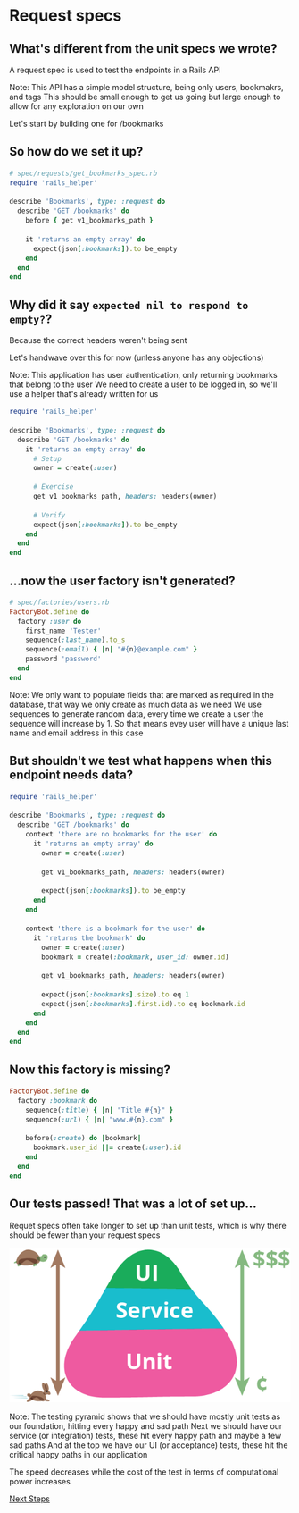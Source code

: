 <!--Meta theme:solarized title:Learn RSpec 04-->

<!--sec 1.1-->
# Request specs

<!--sec 1.2-->
## What's different from the unit specs we wrote?

<!--sec 1.3-->
A request spec is used to test the endpoints in a Rails API

Note:
This API has a simple model structure, being only users, bookmakrs, and tags
This should be small enough to get us going but large enough to allow for any exploration on our own
<!--sec 1.4-->
Let's start by building one for /bookmarks

<!--sec 2.1-->
## So how do we set it up?

<!--sec 2.2-->
```ruby
# spec/requests/get_bookmarks_spec.rb
require 'rails_helper'

describe 'Bookmarks', type: :request do
  describe 'GET /bookmarks' do
    before { get v1_bookmarks_path }

    it 'returns an empty array' do
      expect(json[:bookmarks]).to be_empty
    end
  end
end
```

<!--sec 2.3-->
## Why did it say `expected nil to respond to empty?`?

<!--sec 2.4-->
Because the correct headers weren't being sent

<!--sec 2.5-->
Let's handwave over this for now (unless anyone has any objections)

Note:
This application has user authentication, only returning bookmarks that belong to the user
We need to create a user to be logged in, so we'll use a helper that's already written for us 

<!--sec 2.6-->
```ruby
require 'rails_helper'

describe 'Bookmarks', type: :request do
  describe 'GET /bookmarks' do
    it 'returns an empty array' do
      # Setup
      owner = create(:user)

      # Exercise
      get v1_bookmarks_path, headers: headers(owner) 

      # Verify
      expect(json[:bookmarks]).to be_empty
    end
  end
end
```

<!--sec 3.1-->
## ...now the user factory isn't generated?

<!--sec 3.2-->
```ruby
# spec/factories/users.rb
FactoryBot.define do
  factory :user do
    first_name 'Tester'
    sequence(:last_name).to_s
    sequence(:email) { |n| "#{n}@example.com" }
    password 'password'
  end
end
```

Note:
We only want to populate fields that are marked as required in the database, that way we only create as much data as we need
We use sequences to generate random data, every time we create a user the sequence will increase by 1.  So that means evey user will have a unique last name and email address in this case

<!--sec 5.1-->
## But shouldn't we test what happens when this endpoint needs data?

<!--sec 5.2-->
```ruby
require 'rails_helper'

describe 'Bookmarks', type: :request do
  describe 'GET /bookmarks' do
    context 'there are no bookmarks for the user' do
      it 'returns an empty array' do
        owner = create(:user)

        get v1_bookmarks_path, headers: headers(owner) 

        expect(json[:bookmarks]).to be_empty
      end
    end

    context 'there is a bookmark for the user' do
      it 'returns the bookmark' do
        owner = create(:user)
        bookmark = create(:bookmark, user_id: owner.id)

        get v1_bookmarks_path, headers: headers(owner) 

        expect(json[:bookmarks].size).to eq 1
        expect(json[:bookmarks].first.id).to eq bookmark.id
      end
    end
  end
end
```

<!--sec 5.3-->
## Now this factory is missing?

<!--sec 5.4-->
```ruby
FactoryBot.define do
  factory :bookmark do
    sequence(:title) { |n| "Title #{n}" }
    sequence(:url) { |n| "www.#{n}.com" }

    before(:create) do |bookmark|
      bookmark.user_id ||= create(:user).id
    end
  end
end
```

<!--sec 6.1-->
## Our tests passed! That was a lot of set up...

<!--sec 6.2-->
Requet specs often take longer to set up than unit tests, which is why there should be fewer than your request specs

<!--sec 6.3-->
![pyramid](images/test_pyramid.png)

Note:
The testing pyramid shows that we should have mostly unit tests as our foundation, hitting every happy and sad path
Next we should have our service (or integration) tests, these hit every happy path and maybe a few sad paths
And at the top we have our UI (or acceptance) tests, these hit the critical happy paths in our application

The speed decreases while the cost of the test in terms of computational power increases

<!--sec 7.1-->
[Next Steps](learn-rspec-05.html)
